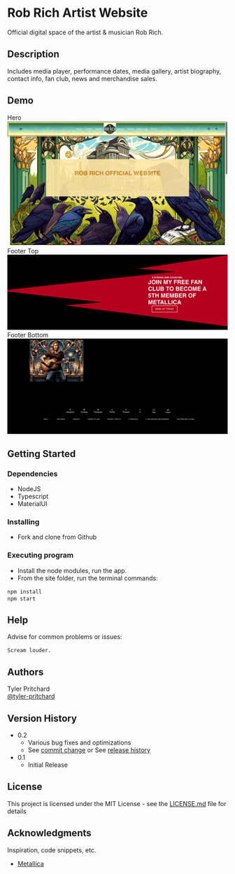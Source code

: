 # Rob Rich Artist Website

Official digital space of the artist & musician Rob Rich.

## Description

Includes media player, performance dates, media gallery, artist biography, contact info, fan club, news and merchandise sales.

## Demo
Hero
![Hero](./screenshots/Hero.png)
Footer Top
![Footer1](./screenshots/Footer2.png)
Footer Bottom
![Footer2](./screenshots/Footer1.png)

## Getting Started

### Dependencies

* NodeJS
* Typescript
* MaterialUI

### Installing

* Fork and clone from Github

### Executing program

* Install the node modules, run the app.
* From the site folder, run the terminal commands:
```
npm install
npm start
```

## Help

Advise for common problems or issues:
```
Scream louder.
```

## Authors

Tyler Pritchard  
[@tyler-pritchard](https://github.com/tyler-pritchard)

## Version History

* 0.2
    * Various bug fixes and optimizations
    * See [commit change]() or See [release history]()
* 0.1
    * Initial Release

## License

This project is licensed under the MIT License - see the [LICENSE.md](LICENSE.md) file for details

## Acknowledgments

Inspiration, code snippets, etc.
* [Metallica](https://www.metallica.com)
